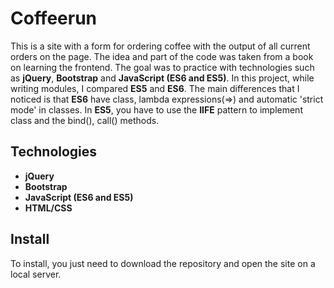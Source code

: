# Coffeerun
This is a site with a form for ordering coffee with the output of all current orders on the page. The idea and part of the code was taken from a book on learning the frontend. The goal was to practice with technologies such as **jQuery**, **Bootstrap** and **JavaScript (ES6 and ES5)**. In this project, while writing modules, I compared **ES5** and **ES6**. The main differences that I noticed is that **ES6** have class, lambda expressions(=>) and automatic 'strict mode' in classes. In **ES5**, you have to use the **IIFE** pattern to implement class and the bind(), call() methods.

## Technologies
- **jQuery**
- **Bootstrap**
- **JavaScript (ES6 and ES5)**
- **HTML/CSS**


## Install
To install, you just need to download the repository and open the site on a local server.